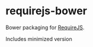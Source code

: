 # requirejs-bower

Bower packaging for [RequireJS](https://github.com/requirejs/requirejs).

Includes minimized version
